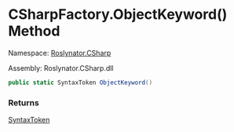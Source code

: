 # CSharpFactory\.ObjectKeyword\(\) Method

Namespace: [Roslynator.CSharp](../../README.md)

Assembly: Roslynator\.CSharp\.dll

```csharp
public static SyntaxToken ObjectKeyword()
```

### Returns

[SyntaxToken](https://docs.microsoft.com/en-us/dotnet/api/microsoft.codeanalysis.syntaxtoken)


